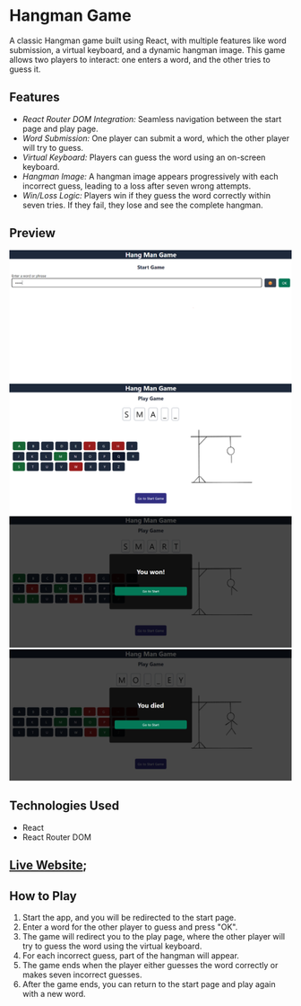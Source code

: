 # Hangman Game


A classic Hangman game built using React, with multiple features like word submission, a virtual keyboard, and a dynamic hangman image. This game allows two players to interact: one enters a word, and the other tries to guess it.

## Features

- *React Router DOM Integration:* Seamless navigation between the start page and play page.
- *Word Submission:* One player can submit a word, which the other player will try to guess.
- *Virtual Keyboard:* Players can guess the word using an on-screen keyboard.
- *Hangman Image:* A hangman image appears progressively with each incorrect guess, leading to a loss after seven wrong attempts.
- *Win/Loss Logic:* Players win if they guess the word correctly within seven tries. If they fail, they lose and see the complete hangman.

## Preview
<img src="./public/hangman1.png"/>
<img src="./public/hangman2.png"/>
<img src="./public/hangman3.png"/>
<img src="./public/hangman4.png"/>

## Technologies Used

- React
- React Router DOM

## [Live Website](https://hangman-manikmaity.netlify.app);



## How to Play

1. Start the app, and you will be redirected to the start page.
2. Enter a word for the other player to guess and press "OK".
3. The game will redirect you to the play page, where the other player will try to guess the word using the virtual keyboard.
4. For each incorrect guess, part of the hangman will appear.
5. The game ends when the player either guesses the word correctly or makes seven incorrect guesses.
6. After the game ends, you can return to the start page and play again with a new word.




